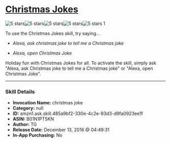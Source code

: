 # [Christmas Jokes](http://alexa.amazon.com/#skills/amzn1.ask.skill.485a9bf2-330e-4c2e-93d3-d9fa0923ee1f)
![5 stars](../../images/ic_star_black_18dp_1x.png)![5 stars](../../images/ic_star_black_18dp_1x.png)![5 stars](../../images/ic_star_black_18dp_1x.png)![5 stars](../../images/ic_star_black_18dp_1x.png)![5 stars](../../images/ic_star_black_18dp_1x.png) 1

To use the Christmas Jokes skill, try saying...

* *Alexa, ask christmas joke to tell me a Christmas joke*

* *Alexa, open Christmas Joke*

Holiday fun with Christmas Jokes for all. To activate the skill, simply ask "Alexa, ask Christmas joke to tell me a Christmas joke" or "Alexa, open Christmas Joke".

***

### Skill Details

* **Invocation Name:** christmas joke
* **Category:** null
* **ID:** amzn1.ask.skill.485a9bf2-330e-4c2e-93d3-d9fa0923ee1f
* **ASIN:** B01N1PT5KN
* **Author:** TG
* **Release Date:** December 13, 2016 @ 04:49:31
* **In-App Purchasing:** No
